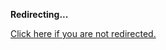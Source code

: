 <!DOCTYPE html>
<html>
<head>
<title>Redirecting...</title>
<link rel="canonical" href="http://blog.jle.im/entry/auto-building-a-declarative-chatbot-with-implicit-serialization.md"/>
<meta http-equiv="content-type" content="text/html; charset=utf-8" />
<meta http-equiv="refresh" content="0; url=#{destination_path}" />
</head>
<body>
  <p><strong>Redirecting...</strong></p>
  <p><a href='http://blog.jle.im/entry/auto-building-a-declarative-chatbot-with-implicit-serialization.md'>Click here if you are not redirected.</a></p>
  <script>
    document.location.href = "http://blog.jle.im/entry/auto-building-a-declarative-chatbot-with-implicit-serialization.md";
  </script>
</body>
</html>
